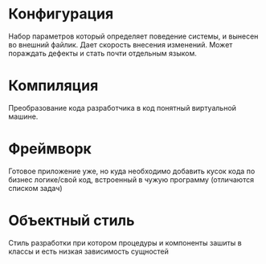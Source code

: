 # Конфигурация
Набор параметров который определяет поведение системы, и вынесен во внешний файлик. Дает скорость внесения изменений.
Может пораждать дефекты и стать почти отдельным языком.
# Компиляция
Преобразование кода разработчика в  код понятный виртуальной машине. 
# Фреймворк
Готовое приложение уже, но куда необходимо добавить кусок кода по бизнес логике/свой код, встроенный в чужую программу (отличаются списком задач) 
# Объектный стиль
Стиль разработки при котором процедуры и компоненты зашиты в классы и есть низкая зависимость сущностей 
